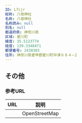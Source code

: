 ```yaml
---
ID: L7cjr
総称: 八坂神社
名称: 八坂神社
名称読み: null
別名: null
都道府県: 神奈川県
区域: 愛川町
緯度: 35.5123774
経度: 139.3348471
郵便番号: 2430303
住所: 神奈川県愛甲郡愛川町中津６８４−２
---
```


## その他

### 参考URL

| URL | 説明          |
| --- | ------------- |
|     | OpenStreetMap |
